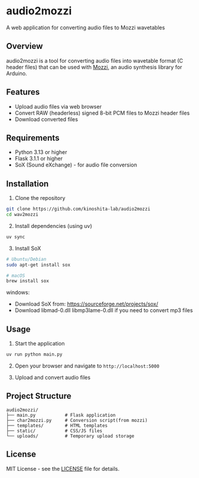 # audio2mozzi

A web application for converting audio files to Mozzi wavetables

## Overview

audio2mozzi is a tool for converting audio files into wavetable format (C header files) that can be used with [Mozzi](https://github.com/sensorium/Mozzi), an audio synthesis library for Arduino.

## Features

- Upload audio files via web browser
- Convert RAW (headerless) signed 8-bit PCM files to Mozzi header files
- Download converted files

## Requirements

- Python 3.13 or higher
- Flask 3.1.1 or higher
- SoX (Sound eXchange) - for audio file conversion

## Installation

1. Clone the repository
```bash
git clone https://github.com/kinoshita-lab/audio2mozzi
cd wav2mozzi
```

2. Install dependencies (using uv)
```bash
uv sync
```

3. Install SoX
```bash
# Ubuntu/Debian
sudo apt-get install sox

# macOS
brew install sox
```

windows:
- Download SoX from: https://sourceforge.net/projects/sox/
- Download libmad-0.dll  libmp3lame-0.dll if you need to convert mp3 files

## Usage

1. Start the application
```bash
uv run python main.py
```

2. Open your browser and navigate to `http://localhost:5000`

3. Upload and convert audio files

## Project Structure

```
audio2mozzi/
├── main.py           # Flask application
├── char2mozzi.py     # Conversion script(from mozzi)
├── templates/        # HTML templates
├── static/           # CSS/JS files
└── uploads/          # Temporary upload storage
```

## License

MIT License - see the [LICENSE](LICENSE) file for details.